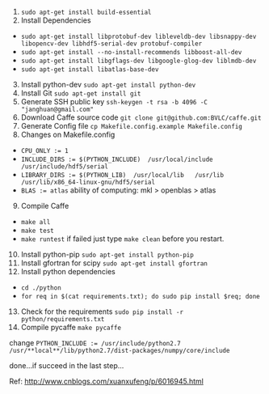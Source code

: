 1. `sudo apt-get install build-essential`
2. Install Dependencies
  - `sudo apt-get install libprotobuf-dev libleveldb-dev libsnappy-dev libopencv-dev libhdf5-serial-dev protobuf-compiler`
  - `sudo apt-get install --no-install-recommends libboost-all-dev`
  - `sudo apt-get install libgflags-dev libgoogle-glog-dev liblmdb-dev`
  - `sudo apt-get install libatlas-base-dev`
3. Install python-dev
  `sudo apt-get install python-dev`
4. Install Git
  `sudo apt-get install git`
5. Generate SSH public key
  `ssh-keygen -t rsa -b 4096 -C "janghuan@gmail.com"`
6. Download Caffe source code
  `git clone git@github.com:BVLC/caffe.git`
7. Generate Config file
  `cp Makefile.config.example Makefile.config`
8. Changes on Makefile.config
  - `CPU_ONLY := 1`
  - `INCLUDE_DIRS := $(PYTHON_INCLUDE)  /usr/local/include  /usr/include/hdf5/serial`
  - `LIBRARY_DIRS := $(PYTHON_LIB)  /usr/local/lib   /usr/lib /usr/lib/x86_64-linux-gnu/hdf5/serial`
  - `BLAS := atlas` ability of computing: mkl > openblas > atlas
9. Compile Caffe
  - `make all`
  - `make test`
  - `make runtest`
  if failed just type `make clean` before you restart.
10. Install python-pip
  `sudo apt-get install python-pip`
11. Install gfortran for scipy
  `sudo apt-get install gfortran`
12. Install python dependencies
  - `cd ./python`
  - `for req in $(cat requirements.txt); do sudo pip install $req; done`
13. Check for the requirements
  `sudo pip install -r python/requirements.txt`
14. Compile pycaffe
  `make pycaffe`
  
  change `PYTHON_INCLUDE := /usr/include/python2.7 /usr/**local**/lib/python2.7/dist-packages/numpy/core/include`

done...if succeed in the last step...

Ref: http://www.cnblogs.com/xuanxufeng/p/6016945.html
